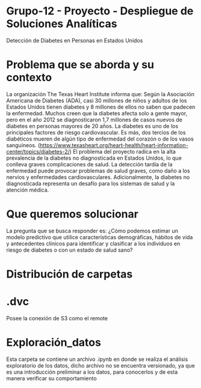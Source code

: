 # Grupo-12 - Proyecto - Despliegue de Soluciones Analíticas 
Detección de Diabetes en Personas en Estados Unidos


# Problema que se aborda y su contexto
La organización The Texas Heart Institute informa que:
Según la Asociación Americana de Diabetes (ADA), casi 30 millones de niños y adultos de los Estados Unidos tienen diabetes y 8 millones de ellos no saben que padecen la enfermedad. Muchos creen que la diabetes afecta solo a gente mayor, pero en el año 2012 se diagnosticaron 1,7 millones de casos nuevos de diabetes en personas mayores de 20 años. La diabetes es uno de los principales factores de riesgo cardiovascular. Es más, dos tercios de los diabéticos mueren de algún tipo de enfermedad del corazón o de los vasos sanguíneos. (https://www.texasheart.org/heart-health/heart-information-center/topics/diabetes-2/)
El problema del proyecto radica en la alta prevalencia de la diabetes no diagnosticada en Estados Unidos, lo que conlleva graves complicaciones de salud. La detección tardía de la enfermedad puede provocar problemas de salud graves, como daño a los nervios y enfermedades cardiovasculares. Adicionalmente, la diabetes no diagnosticada representa un desafío para los sistemas de salud y la atención médica.   


# Que queremos solucionar
La pregunta que se busca responder es: ¿Cómo podemos estimar un modelo predictivo que utilice características demográficas, hábitos de vida y antecedentes clínicos para identificar y clasificar a los individuos en riesgo de diabetes o con un estado de salud sano?


# Distribución de carpetas


# .dvc
Posee la conexión de S3 como el remote


# Exploración_datos
Esta carpeta se contiene un archivo .ipynb en donde se realiza el análisis exploratorio de los datos, dicho archivo no se encuentra versionado, ya que es una introducción preliminar a los datos, para conocerlos y de esta manera verificar su comportamiento
